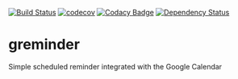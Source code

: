 [![Build Status](https://travis-ci.org/kraluk/greminder.svg?branch=master)](https://travis-ci.org/kraluk/greminder) [![codecov](https://codecov.io/gh/kraluk/greminder/branch/master/graph/badge.svg)](https://codecov.io/gh/kraluk/greminder) [![Codacy Badge](https://api.codacy.com/project/badge/Grade/85388cfc90e94e23a1a25a4808ca0032)](https://www.codacy.com/app/kraluk/greminder?utm_source=github.com&amp;utm_medium=referral&amp;utm_content=kraluk/greminder&amp;utm_campaign=Badge_Grade) [![Dependency Status](https://www.versioneye.com/user/projects/58b355c56200aa0044fccef0/badge.svg?style=flat-square)](https://www.versioneye.com/user/projects/58b355c56200aa0044fccef0)

# greminder
Simple scheduled reminder integrated with the Google Calendar
